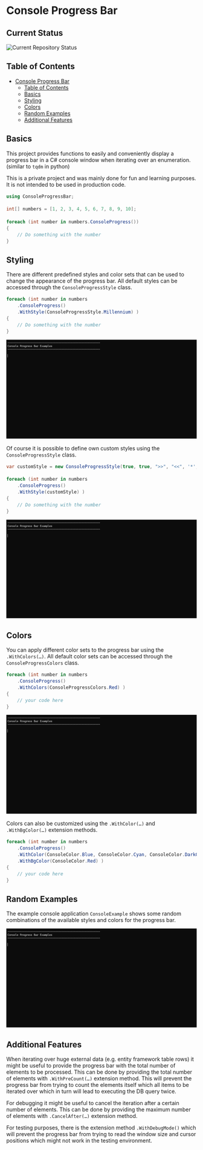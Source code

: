 # Console Progress Bar

## Current Status

![Current Repository Status](https://github.com/3rikF/ConsoleProgress/actions/workflows/dotnet-desktop.yml/badge.svg)

## Table of Contents
- [Console Progress Bar](#console-progress-bar)
	- [Table of Contents](#table-of-contents)
	- [Basics](#basics)
	- [Styling](#styling)
	- [Colors](#colors)
	- [Random Examples](#random-examples)
	- [Additional Features](#additional-features)

## Basics

This project provides functions to easily and conveniently display a progress bar in a C# console window when iterating over an enumeration. (similar to `tqdm` in python)

This is a private project and was mainly done for fun and learning purposes. It is not intended to be used in production code.

```csharp
using ConsoleProgressBar;

int[] numbers = [1, 2, 3, 4, 5, 6, 7, 8, 9, 10];

foreach (int number in numbers.ConsoleProgress())
{
	// Do something with the number
}
```

## Styling

There are different predefined styles and color sets that can be used to change the appearance of the progress bar. All default styles can be accessed through the `ConsoleProgressStyle` class.

```csharp
foreach (int number in numbers
	.ConsoleProgress()
	.WithStyle(ConsoleProgressStyle.Millennium) )
{
	// Do something with the number
}
```

![Default Styles Example GIF](Readme/1_default_styles.gif)

Of course it is possible to define own custom styles using the `ConsoleProgressStyle` class.

```csharp
var customStyle = new ConsoleProgressStyle(true, true, ">>", "<<", '*', '#', FractionsSets.AnimationCircle),

foreach (int number in numbers
	.ConsoleProgress()
	.WithStyle(customStyle) )
{
	// Do something with the number
}
```
![Custom Styles Example GIF](Readme/2_custom_styles.gif)

## Colors

You can apply different color sets to the progress bar using the `.WithColors(…)`. All default color sets can be accessed through the `ConsoleProgressColors` class.

```csharp
foreach (int number in numbers
	.ConsoleProgress()
	.WithColors(ConsoleProgressColors.Red) )
{
	// your code here
}
```

![Default Colors Example GIF](Readme/3_default_colors.gif)

Colors can also be customized using the `.WithColor(…)` and `.WithBgColor(…)` extension methods.

```csharp
foreach (int number in numbers
	.ConsoleProgress()
	.WithColor(ConsoleColor.Blue, ConsoleColor.Cyan, ConsoleColor.DarkGray)
	.WithBgColor(ConsoleColor.Red) )
{
	// your code here
}
```

## Random Examples

The example console application `ConsoleExample` shows some random combinations of the available styles and colors for the progress bar.

![Default Colors Example GIF](Readme/4_random_examples.gif)

## Additional Features

When iterating over huge external data (e.g. entity framework table rows) it might be useful to provide the progress bar with the total number of elements to be processed. This can be done by providing the total number of elements with `.WithPreCount(…)` extension method.
This will prevent the progress bar from trying to count the elements itself which all items to be iterated over which in turn will lead to executing the DB query twice.

For debugging it might be useful to cancel the iteration after a certain number of elements. This can be done by providing the maximum number of elements with `.CancelAfter(…)` extension method.

For testing purposes, there is the extension method `.WithDebugMode()` which will prevent the progress bar from trying to read the window size and cursor positions which might not work in the testing environment.
